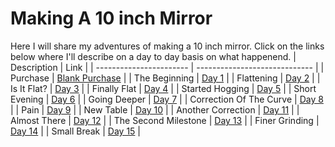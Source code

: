 # Making A 10 inch Mirror

Here I will share my adventures of making a 10 inch mirror. Click on the links below where I'll describe on a day to day basis on what happenend.
| Description             | Link                          |
| ----------------------- | ----------------------------- |
| Purchase                | [Blank Purchase](purchase.md) |
| The Beginning           | [Day 1](./day1/)              |
| Flattening              | [Day 2](./day2/)              |
| Is It Flat?             | [Day 3](./day3/)              |
| Finally Flat            | [Day 4](./day4/)              |
| Started Hogging         | [Day 5](./day5/)              |
| Short Evening           | [Day 6](./day6/)              |
| Going Deeper            | [Day 7](./day7/)              |
| Correction Of The Curve | [Day 8](./day8/)              |
| Pain                    | [Day 9](./day9/)              |
| New Table               | [Day 10](./day10/)            |
| Another Correction      | [Day 11](./day11/)            |
| Almost There            | [Day 12](./day12/)            |
| The Second Milestone    | [Day 13](./day13/)            |
| Finer Grinding          | [Day 14](./day14/)            |
| Small Break             | [Day 15](./day15/)            |